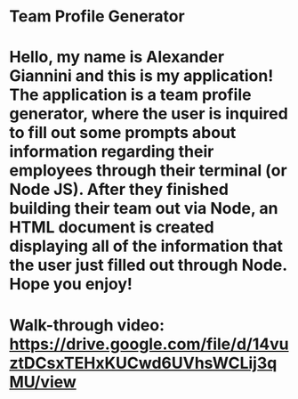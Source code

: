 # Team Profile Generator

# Hello, my name is Alexander Giannini and this is my application! The application is a team profile generator, where the user is inquired to fill out some prompts about information regarding their employees through their terminal (or Node JS). After they finished building their team out via Node, an HTML document is created displaying all of the information that the user just filled out through Node. Hope you enjoy!

# Walk-through video: https://drive.google.com/file/d/14vuztDCsxTEHxKUCwd6UVhsWCLij3qMU/view